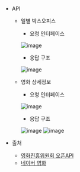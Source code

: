 - API

  - 일별 박스오피스
  
    - 요청 인터페이스

    ![image](https://user-images.githubusercontent.com/40276516/94131432-dc233380-fe98-11ea-85c2-942ec9aa13ce.png)

    - 응답 구조

    ![image](https://user-images.githubusercontent.com/40276516/94131496-f65d1180-fe98-11ea-98d1-6f9548f618db.png)

  - 영화 상세정보
  
    - 요청 인터페이스

    ![image](https://user-images.githubusercontent.com/40276516/94335819-13205300-0019-11eb-92c3-97f6b9be2fd2.png)

    - 응답 구조

    ![image](https://user-images.githubusercontent.com/40276516/94335763-bcb31480-0018-11eb-88e8-faf4c0c4c915.png)
    ![image](https://user-images.githubusercontent.com/40276516/94335779-d48a9880-0018-11eb-9d72-b227385be040.png)


- 출처
  - [영화진흥위원회 오픈API](http://www.kobis.or.kr/kobisopenapi/homepg/apiservice/searchServiceInfo.do)
  - [네이버 영화](https://movie.naver.com/)
